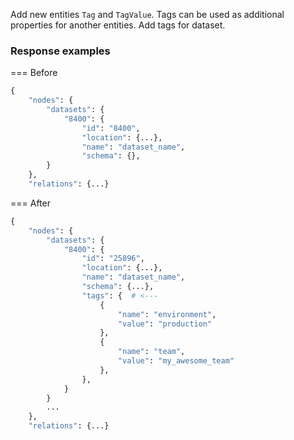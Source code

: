 Add new entities `Tag` and `TagValue`. Tags can be used as additional properties for another entities. Add tags for dataset.

### Response examples

=== Before

 ```python
 {
     "nodes": {
         "datasets": {
             "8400": {
                 "id": "8400",
                 "location": {...},
                 "name": "dataset_name",
                 "schema": {},
         }
     },
     "relations": {...}
 ```

=== After

 ```python
 {
     "nodes": {
         "datasets": {
             "8400": {
                 "id": "25896",
                 "location": {...},
                 "name": "dataset_name",
                 "schema": {...},
                 "tags": {  # <---
                     {
                         "name": "environment",
                         "value": "production"
                     },
                     {
                         "name": "team",
                         "value": "my_awesome_team"
                     },
                 },
             }
         }
         ...
     },
     "relations": {...}
 ```
